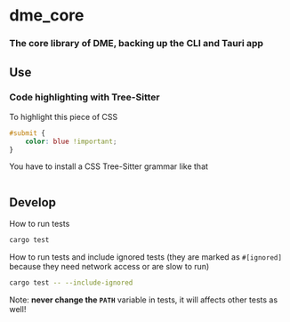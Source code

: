 # dme_core
### The core library of DME, backing up the CLI and Tauri app
## Use

### Code highlighting with Tree-Sitter
To highlight this piece of CSS
```css
#submit {
    color: blue !important;
}
```

You have to install a CSS Tree-Sitter grammar like that
```rust

```

## Develop
How to run tests
```sh
cargo test
```

How to run tests and include ignored tests (they are marked as `#[ignored]` because they need network access or are slow to run)
```sh
cargo test -- --include-ignored
```

Note: **never change the `PATH`** variable in tests, it will affects other tests as well!
